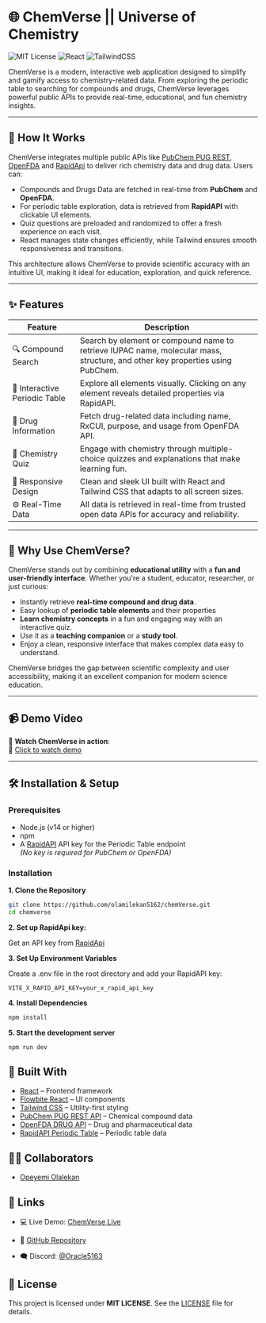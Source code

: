 # 🌐 ChemVerse || Universe of Chemistry

![MIT License](https://img.shields.io/badge/license-MIT-blue.svg)
![React](https://img.shields.io/badge/built%20with-React-61DAFB)
![TailwindCSS](https://img.shields.io/badge/styled%20with-TailwindCSS-38B2AC)

ChemVerse is a modern, interactive web application designed to simplify and gamify access to chemistry-related data. From exploring the periodic table to searching for compounds and drugs, ChemVerse leverages powerful public APIs to provide real-time, educational, and fun chemistry insights.

---

## 🚀 How It Works

ChemVerse integrates multiple public APIs like [PubChem PUG REST](https://pubchem.ncbi.nlm.nih.gov/docs/pug-rest), [OpenFDA](https://open.fda.gov/apis/) and [RapidApi](https://rapidapi.com/mukundKumar/api/periodictable) to deliver rich chemistry data and drug data. Users can:

- Compounds and Drugs Data are fetched in real-time from **PubChem** and **OpenFDA**.
- For periodic table exploration, data is retrieved from **RapidAPI** with clickable UI elements.
- Quiz questions are preloaded and randomized to offer a fresh experience on each visit.
- React manages state changes efficiently, while Tailwind ensures smooth responsiveness and transitions.

This architecture allows ChemVerse to provide scientific accuracy with an intuitive UI, making it ideal for education, exploration, and quick reference.

---

## ✨ Features

| Feature                       | Description                                                                                                                   |
| ----------------------------- | ----------------------------------------------------------------------------------------------------------------------------- |
| 🔍 Compound Search            | Search by element or compound name to retrieve IUPAC name, molecular mass, structure, and other key properties using PubChem. |
| 📘 Interactive Periodic Table | Explore all elements visually. Clicking on any element reveals detailed properties via RapidAPI.                              |
| 💊 Drug Information           | Fetch drug-related data including name, RxCUI, purpose, and usage from OpenFDA API.                                           |
| 🧠 Chemistry Quiz             | Engage with chemistry through multiple-choice quizzes and explanations that make learning fun.                                |
| 🎨 Responsive Design          | Clean and sleek UI built with React and Tailwind CSS that adapts to all screen sizes.                                         |
| ⚙️ Real-Time Data             | All data is retrieved in real-time from trusted open data APIs for accuracy and reliability.                                  |

---

## 🎯 Why Use ChemVerse?

ChemVerse stands out by combining **educational utility** with a **fun and user-friendly interface**. Whether you're a student, educator, researcher, or just curious:

- Instantly retrieve **real-time compound and drug data**.
- Easy lookup of **periodic table elements** and their properties
- **Learn chemistry concepts** in a fun and engaging way with an interactive quiz.
- Use it as a **teaching companion** or a **study tool**.
- Enjoy a clean, responsive interface that makes complex data easy to understand.

ChemVerse bridges the gap between scientific complexity and user accessibility, making it an excellent companion for modern science education.

---

## 📹 Demo Video

🎥 **Watch ChemVerse in action**:  
🔗 [Click to watch demo](https://drive.google.com/file/d/1HTizxvQEUxHi2rTgLLGgPTTvZldbtN_y/view?usp=drive_link)

---

## 🛠️ Installation & Setup

### Prerequisites

- Node.js (v14 or higher)
- npm
- A [RapidAPI](https://rapidapi.com/mukundKumar/api/periodictable) API key for the Periodic Table endpoint  
  _(No key is required for PubChem or OpenFDA)_

### Installation

**1. Clone the Repository**

```bash
git clone https://github.com/olamilekan5162/chemVerse.git
cd chemverse
```

**2. Set up RapidApi key:**

Get an API key from [RapidApi](rapidapi.com)

**3. Set Up Environment Variables**

Create a .env file in the root directory and add your RapidAPI key:

```
VITE_X_RAPID_API_KEY=your_x_rapid_api_key
```

**4. Install Dependencies**

```bash
npm install
```

**5. Start the development server**

```bash
npm run dev
```

## 🧪 Built With

- [React](https://react.dev/) – Frontend framework
- [Flowbite React](https://flowbite-react.com/) – UI components
- [Tailwind CSS](https://tailwindcss.com/) – Utility-first styling
- [PubChem PUG REST API](https://pubchem.ncbi.nlm.nih.gov/docs/pug-rest) – Chemical compound data
- [OpenFDA DRUG API](https://open.fda.gov/apis/) – Drug and pharmaceutical data
- [RapidAPI Periodic Table](https://rapidapi.com/mukundKumar/api/periodictable) – Periodic table data

## 🧑‍💻 Collaborators

- [Opeyemi Olalekan](https://github.com/olamilekan5162)

## 🔗 Links

- 💻 Live Demo: [ChemVerse Live](https://chem-verse.vercel.app/)

- 📁 [GitHub Repository](https://github.com/olamilekan5162/chemVerse)

- 🗨️ Discord: [@Oracle5163](https://discordapp.com/users/oracle5163)

## 📄 License

This project is licensed under **MIT LICENSE**. See the [LICENSE](https://choosealicense.com/licenses/mit/) file for details.
